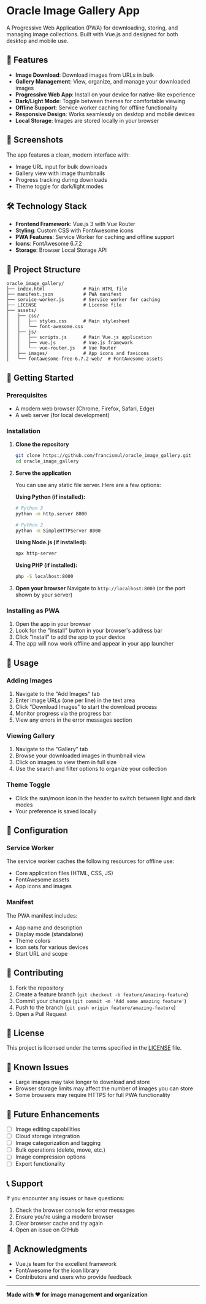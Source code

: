 # Oracle Image Gallery App

A Progressive Web Application (PWA) for downloading, storing, and managing image collections. Built with Vue.js and designed for both desktop and mobile use.

## 🚀 Features

- **Image Download**: Download images from URLs in bulk
- **Gallery Management**: View, organize, and manage your downloaded images
- **Progressive Web App**: Install on your device for native-like experience
- **Dark/Light Mode**: Toggle between themes for comfortable viewing
- **Offline Support**: Service worker caching for offline functionality
- **Responsive Design**: Works seamlessly on desktop and mobile devices
- **Local Storage**: Images are stored locally in your browser

## 📱 Screenshots

The app features a clean, modern interface with:
- Image URL input for bulk downloads
- Gallery view with image thumbnails
- Progress tracking during downloads
- Theme toggle for dark/light modes

## 🛠️ Technology Stack

- **Frontend Framework**: Vue.js 3 with Vue Router
- **Styling**: Custom CSS with FontAwesome icons
- **PWA Features**: Service Worker for caching and offline support
- **Icons**: FontAwesome 6.7.2
- **Storage**: Browser Local Storage API

## 📁 Project Structure

```
oracle_image_gallery/
├── index.html              # Main HTML file
├── manifest.json           # PWA manifest
├── service-worker.js       # Service worker for caching
├── LICENSE                 # License file
├── assets/
│   ├── css/
│   │   ├── styles.css      # Main stylesheet
│   │   └── font-awesome.css
│   ├── js/
│   │   ├── scripts.js      # Main Vue.js application
│   │   ├── vue.js          # Vue.js framework
│   │   └── vue-router.js   # Vue Router
│   ├── images/             # App icons and favicons
│   └── fontawesome-free-6.7.2-web/  # FontAwesome assets
```

## 🚀 Getting Started

### Prerequisites

- A modern web browser (Chrome, Firefox, Safari, Edge)
- A web server (for local development)

### Installation

1. **Clone the repository**
   ```bash
   git clone https://github.com/francismul/oracle_image_gallery.git
   cd oracle_image_gallery
   ```

2. **Serve the application**
   
   You can use any static file server. Here are a few options:

   **Using Python (if installed):**
   ```bash
   # Python 3
   python -m http.server 8000
   
   # Python 2
   python -m SimpleHTTPServer 8000
   ```

   **Using Node.js (if installed):**
   ```bash
   npx http-server
   ```

   **Using PHP (if installed):**
   ```bash
   php -S localhost:8000
   ```

3. **Open your browser**
   Navigate to `http://localhost:8000` (or the port shown by your server)

### Installing as PWA

1. Open the app in your browser
2. Look for the "Install" button in your browser's address bar
3. Click "Install" to add the app to your device
4. The app will now work offline and appear in your app launcher

## 📖 Usage

### Adding Images

1. Navigate to the "Add Images" tab
2. Enter image URLs (one per line) in the text area
3. Click "Download Images" to start the download process
4. Monitor progress via the progress bar
5. View any errors in the error messages section

### Viewing Gallery

1. Navigate to the "Gallery" tab
2. Browse your downloaded images in thumbnail view
3. Click on images to view them in full size
4. Use the search and filter options to organize your collection

### Theme Toggle

- Click the sun/moon icon in the header to switch between light and dark modes
- Your preference is saved locally

## 🔧 Configuration

### Service Worker

The service worker caches the following resources for offline use:
- Core application files (HTML, CSS, JS)
- FontAwesome assets
- App icons and images

### Manifest

The PWA manifest includes:
- App name and description
- Display mode (standalone)
- Theme colors
- Icon sets for various devices
- Start URL and scope

## 🤝 Contributing

1. Fork the repository
2. Create a feature branch (`git checkout -b feature/amazing-feature`)
3. Commit your changes (`git commit -m 'Add some amazing feature'`)
4. Push to the branch (`git push origin feature/amazing-feature`)
5. Open a Pull Request

## 📄 License

This project is licensed under the terms specified in the [LICENSE](LICENSE) file.

## 🐛 Known Issues

- Large images may take longer to download and store
- Browser storage limits may affect the number of images you can store
- Some browsers may require HTTPS for full PWA functionality

## 🔮 Future Enhancements

- [ ] Image editing capabilities
- [ ] Cloud storage integration
- [ ] Image categorization and tagging
- [ ] Bulk operations (delete, move, etc.)
- [ ] Image compression options
- [ ] Export functionality

## 📞 Support

If you encounter any issues or have questions:

1. Check the browser console for error messages
2. Ensure you're using a modern browser
3. Clear browser cache and try again
4. Open an issue on GitHub

## 🙏 Acknowledgments

- Vue.js team for the excellent framework
- FontAwesome for the icon library
- Contributors and users who provide feedback

---

**Made with ❤️ for image management and organization**